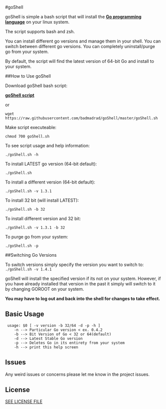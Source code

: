 #goShell

goShell is simple a bash script that will install the [**Go programming language**](https://golang.org) on your linux system.

The script supports bash and zsh.

You can install different go versions and manage them in your shell.
You can switch between different go versions.
You can completely uninstall/purge go from your system.

By default, the script will find the latest version of 64-bit Go and install to your system.

##How to Use goShell

Download goShell bash script:  

[**goShell script**](https://raw.githubusercontent.com/badmadrad/goShell/master/goShell.sh)  

or  

`wget https://raw.githubusercontent.com/badmadrad/goShell/master/goShell.sh`

Make script executeable:  

`chmod 700 goShell.sh` 

To see script usage and help information:

`./goShell.sh -h`

To install LATEST go version (64-bit default):

`./goShell.sh`

To install a different version (64-bit default):

`./goShell.sh -v 1.3.1`

To install 32 bit (will install LATEST):

`./goShell.sh -b 32`

To install different version and 32 bit:

`./goShell.sh -v 1.3.1 -b 32`

To purge go from your system:

`./goShell.sh -p`

##Switching Go Versions

To switch versions simply specify the version you want to switch to:
`./goShell.sh -v 1.4.1`

goShell will install the specified version if its not on your system. However, if you have already installed that version in the past it simply will switch to it by changing GOROOT on your system.

**You may have to log out and back into the shell for changes to take effect.**

## Basic Usage

     usage: $0 [ -v version -b 32/64 -d -p -h ]
        -n --> Particular Go version < ex. 0.4.2
        -b --> Bit Version of Go < 32 or 64(default)
        -d --> Latest Stable Go version
        -p --> Deletes Go in its entirety from your system
        -h --> print this help screen

## Issues

Any weird issues or concerns please let me know in the project issues.

## License

[SEE LICENSE FILE](https://github.com/badmadrad/goShell/blob/master/LICENSE)
